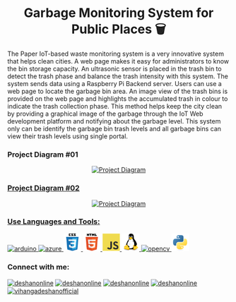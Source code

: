 <h1 align="center">Garbage Monitoring System for Public Places 🗑️</h1>

The Paper IoT-based waste monitoring system is a very innovative system that helps clean 
cities. A web page makes it easy for administrators to know the bin storage capacity. An ultrasonic 
sensor is placed in the trash bin to detect the trash phase and balance the trash intensity with this 
system. The system sends data using a Raspberry Pi Backend server. Users can use a web page to 
locate the garbage bin area. An image view of the trash bins is provided on the web page and 
highlights the accumulated trash in colour to indicate the trash collection phase. This method helps 
keep the city clean by providing a graphical image of the garbage through the IoT Web 
development platform and notifying about the garbage level. This system only can be identify the 
garbage bin trash levels and all garbage bins can view their trash levels using single portal. 

<h3 align="left">Project Diagram #01</h3>
<p align="center"> <a href="#" target="_blank" rel="noreferrer"> 
  <img src="https://raw.githubusercontent.com/vihangad/Garbage-Monitoring-System-for-Public-Places/master/Diagrams/Diagram01.jpg" alt="Project Diagram" width="auto" height="auto"/>
</p>
  
<h3 align="left">Project Diagram #02</h3>
<p align="center"> <a href="#" target="_blank" rel="noreferrer"> 
  <img src="https://raw.githubusercontent.com/vihangad/Garbage-Monitoring-System-for-Public-Places/master/Diagrams/Diagram02.jpg" alt="Project Diagram" width="auto" height="auto"/>
</p>

<h3 align="left">Use Languages and Tools:</h3>
<p align="left"> <a href="https://www.arduino.cc/" target="_blank" rel="noreferrer"> <img src="https://cdn.worldvectorlogo.com/logos/arduino-1.svg" alt="arduino" width="40" height="40"/> </a> <a href="https://azure.microsoft.com/en-in/" target="_blank" rel="noreferrer"> <img src="https://www.vectorlogo.zone/logos/microsoft_azure/microsoft_azure-icon.svg" alt="azure" width="40" height="40"/> </a> <a href="https://www.w3schools.com/css/" target="_blank" rel="noreferrer"> <img src="https://raw.githubusercontent.com/devicons/devicon/master/icons/css3/css3-original-wordmark.svg" alt="css3" width="40" height="40"/> </a> <a href="https://www.w3.org/html/" target="_blank" rel="noreferrer"> <img src="https://raw.githubusercontent.com/devicons/devicon/master/icons/html5/html5-original-wordmark.svg" alt="html5" width="40" height="40"/> </a> <a href="https://developer.mozilla.org/en-US/docs/Web/JavaScript" target="_blank" rel="noreferrer"> <img src="https://raw.githubusercontent.com/devicons/devicon/master/icons/javascript/javascript-original.svg" alt="javascript" width="40" height="40"/> </a> <a href="https://www.linux.org/" target="_blank" rel="noreferrer"> <img src="https://raw.githubusercontent.com/devicons/devicon/master/icons/linux/linux-original.svg" alt="linux" width="40" height="40"/> </a> <a href="https://opencv.org/" target="_blank" rel="noreferrer"> <img src="https://www.vectorlogo.zone/logos/opencv/opencv-icon.svg" alt="opencv" width="40" height="40"/> </a> <a href="https://www.python.org" target="_blank" rel="noreferrer"> <img src="https://raw.githubusercontent.com/devicons/devicon/master/icons/python/python-original.svg" alt="python" width="40" height="40"/> </a> </p>
  
<h3 align="left">Connect with me:</h3>
<p align="left">
<a href="https://twitter.com/deshanonline" target="blank"><img align="center" src="https://raw.githubusercontent.com/rahuldkjain/github-profile-readme-generator/master/src/images/icons/Social/twitter.svg" alt="deshanonline" height="30" width="40" /></a>
<a href="https://linkedin.com/in/deshanonline" target="blank"><img align="center" src="https://raw.githubusercontent.com/rahuldkjain/github-profile-readme-generator/master/src/images/icons/Social/linked-in-alt.svg" alt="deshanonline" height="30" width="40" /></a>
<a href="https://fb.com/deshanonline" target="blank"><img align="center" src="https://raw.githubusercontent.com/rahuldkjain/github-profile-readme-generator/master/src/images/icons/Social/facebook.svg" alt="deshanonline" height="30" width="40" /></a>
<a href="https://instagram.com/deshanonline" target="blank"><img align="center" src="https://raw.githubusercontent.com/rahuldkjain/github-profile-readme-generator/master/src/images/icons/Social/instagram.svg" alt="deshanonline" height="30" width="40" /></a>
<a href="https://www.youtube.com/c/vihangadeshanofficial" target="blank"><img align="center" src="https://raw.githubusercontent.com/rahuldkjain/github-profile-readme-generator/master/src/images/icons/Social/youtube.svg" alt="vihangadeshanofficial" height="30" width="40" /></a>
</p>



  
